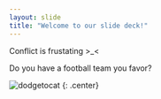 ```yaml
---
layout: slide
title: "Welcome to our slide deck!"
---
```


Conflict is frustating >_<


Do you have a football team you favor?


![dodgetocat](https://octodex.github.com/images/dodgetocat_v2.png)
{: .center}
